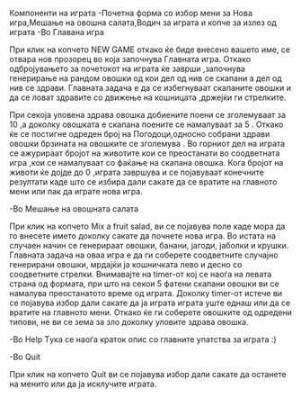 Компоненти на играта
-Почетна форма со избор мени за Нова игра,Мешање на овошна салата,Водич за играта и копче за излез од играта
-Во Главана игра 


При клик на копчето   NEW GAME откако ќе биде внесено вашето име, се отвара нов прозорец во која започнува Главната игра.
Откако одбројувањето за почетокот на играта ќе заврши ,започнува генерирање на рандом овошки од кои дел од нив се скапани а дел од нив се здрави.
Главната задача е да се избегнуваат скапаните овошки и да се ловат здравите
со движење на кошницата ,држејќи ги стрелките.
 

При секоја уловена здрава овошка добиените поени се зголемуваат 
за 10 ,а доколку овошката е скапана поените се намалуваат за 5 .
Откако ќе се постигне одреден број на Погодоци,односно собрани здрави овошки брзината на овошките се зголемува .
Во горниот дел на играта се ажурираат бројот на животите кои се преостанати во соодветната игра ,кои се намалуваат со фаќање на скапана овошка.
Кога бројот на животи ќе дојде до 0 ,играта завршува и се појавуваат конечните резултати каде што се избира дали сакате да се вратите на
главното мени или пак да играте нова игра.
 

-Во Мешање на овошната салата

При клик на копчето Mix a fruit salad, ви се појавува поле каде мора да го внесете името доколку сакате да почнете нова игра.
Во истата на случаен начин се генерираат овошки, банани, јагоди, јаболки и крушки. Главната задача на оваа игра е да ги соберете соодветните
случајно генерирани овошки, мрдајќи ја кошничката лево и десно со соодветните стрелки. Внимавајте на timer-от кој се наоѓа на левата страна од формата,
при што на секои 5 фатени скапани овошки ви се намалува преостанатото време од играта.  Доколку timer-от истече ви се појавува избор дали сакате да ја 
играта играта уште еднаш или да се вратите на главното мени. Откако ќе ги соберете овошките од одредени типови, не ви се зема за зло доколку уловите
здрава овошка.


-Во Help
 Tука се наоѓа краток опис со главните упатства за играта :)

-Во Quit

При клик на копчето Quit ви се појавува избор дали сакате да останете на менито или да ја исклучите играта.
